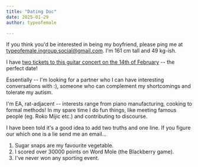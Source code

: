 ```yaml
---
title: "Dating Doc"
date: 2025-01-29
author: typeofemale

---
```


If you think you'd be interested in being my boyfriend, please ping me at typeofemale.ingroup.social@gmail.com. I'm 161 cm tall and 49 kg-ish. 

I have [two tickets to this guitar concert on the 14th of February](https://www.wigmore-hall.org.uk/whats-on/202502141930) -- the perfect date!

Essentially -- I'm looking for a partner who I can have interesting conversations with :), someone who can complement my shortcomings and tolerate my autism.

I'm EA, rat-adjacent -- interests range from piano manufacturing, cooking to formal methods! In my spare time I do fun things, like meeting famous people (eg. Roko Mijic etc.) and contributing to discourse.

I have been told it's a good idea to add two truths and one line. If you figure our which one is a lie send me an email...

1) Sugar snaps are my favourite vegetable.
2) I scored over 30000 points on Word Mole (the Blackberry game).
3) I've never won any sporting event.


